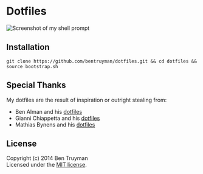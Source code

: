 # Dotfiles

![Screenshot of my shell prompt](http://i.imgur.com/D316FKM.png)

## Installation

    git clone https://github.com/bentruyman/dotfiles.git && cd dotfiles && source bootstrap.sh

## Special Thanks

My dotfiles are the result of inspiration or outright stealing from:

* Ben Alman and his [dotfiles](https://github.com/cowboy/dotfiles)
* Gianni Chiappetta and his [dotfiles](https://github.com/gf3/dotfiles)
* Mathias Bynens and his [dotfiles](https://github.com/mathiasbynens/dotfiles)

## License

Copyright (c) 2014 Ben Truyman<br>
Licensed under the [MIT license](https://github.com/bentruyman/dotfiles/blob/master/LICENSE-MIT).
